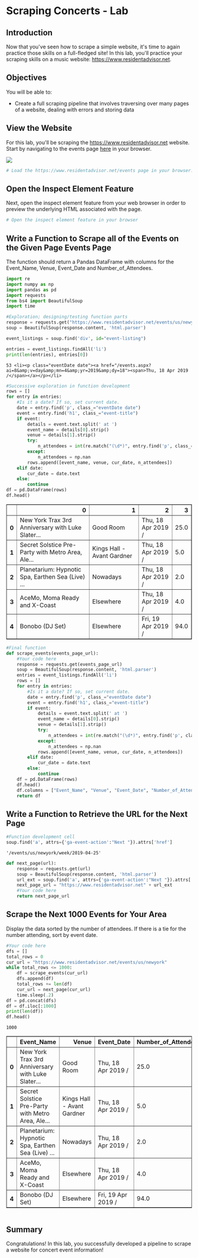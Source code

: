
# Scraping Concerts - Lab

## Introduction

Now that you've seen how to scrape a simple website, it's time to again practice those skills on a full-fledged site!
In this lab, you'll practice your scraping skills on a music website: https://www.residentadvisor.net.
## Objectives

You will be able to:
* Create a full scraping pipeline that involves traversing over many pages of a website, dealing with errors and storing data

## View the Website

For this lab, you'll be scraping the https://www.residentadvisor.net website. Start by navigating to the events page [here](https://www.residentadvisor.net/events) in your browser.

<img src="images/ra.png">


```python
# Load the https://www.residentadvisor.net/events page in your browser.
```

## Open the Inspect Element Feature

Next, open the inspect element feature from your web browser in order to preview the underlying HTML associated with the page.


```python
# Open the inspect element feature in your browser
```

## Write a Function to Scrape all of the Events on the Given Page Events Page

The function should return a Pandas DataFrame with columns for the Event_Name, Venue, Event_Date and Number_of_Attendees.


```python
import re
import numpy as np
import pandas as pd
import requests
from bs4 import BeautifulSoup
import time
```


```python
#Exploration; designing/testing function parts
response = requests.get("https://www.residentadvisor.net/events/us/newyork")
soup = BeautifulSoup(response.content, 'html.parser')
```


```python
event_listings = soup.find('div', id="event-listing")
```


```python
entries = event_listings.findAll('li')
print(len(entries), entries[0])
```

    53 <li><p class="eventDate date"><a href="/events.aspx?ai=8&amp;v=day&amp;mn=4&amp;yr=2019&amp;dy=18"><span>Thu, 18 Apr 2019 /</span></a></p></li>



```python
#Successive exploration in function development
rows = []
for entry in entries:
    #Is it a date? If so, set current date.
    date = entry.find('p', class_="eventDate date")
    event = entry.find('h1', class_="event-title")
    if event:
        details = event.text.split(' at ')
        event_name = details[0].strip()
        venue = details[1].strip()
        try:
            n_attendees = int(re.match("(\d*)", entry.find('p', class_="attending").text)[0])
        except:
            n_attendees = np.nan
        rows.append([event_name, venue, cur_date, n_attendees])
    elif date:
        cur_date = date.text
    else:
        continue
df = pd.DataFrame(rows)
df.head()
```




<div>
<style scoped>
    .dataframe tbody tr th:only-of-type {
        vertical-align: middle;
    }

    .dataframe tbody tr th {
        vertical-align: top;
    }

    .dataframe thead th {
        text-align: right;
    }
</style>
<table border="1" class="dataframe">
  <thead>
    <tr style="text-align: right;">
      <th></th>
      <th>0</th>
      <th>1</th>
      <th>2</th>
      <th>3</th>
    </tr>
  </thead>
  <tbody>
    <tr>
      <th>0</th>
      <td>New York Trax 3rd Anniversary with Luke Slater...</td>
      <td>Good Room</td>
      <td>Thu, 18 Apr 2019 /</td>
      <td>25.0</td>
    </tr>
    <tr>
      <th>1</th>
      <td>Secret Solstice Pre-Party with Metro Area, Ale...</td>
      <td>Kings Hall - Avant Gardner</td>
      <td>Thu, 18 Apr 2019 /</td>
      <td>5.0</td>
    </tr>
    <tr>
      <th>2</th>
      <td>Planetarium: Hypnotic Spa, Earthen Sea (Live) ...</td>
      <td>Nowadays</td>
      <td>Thu, 18 Apr 2019 /</td>
      <td>2.0</td>
    </tr>
    <tr>
      <th>3</th>
      <td>AceMo, Moma Ready and X-Coast</td>
      <td>Elsewhere</td>
      <td>Thu, 18 Apr 2019 /</td>
      <td>4.0</td>
    </tr>
    <tr>
      <th>4</th>
      <td>Bonobo (DJ Set)</td>
      <td>Elsewhere</td>
      <td>Fri, 19 Apr 2019 /</td>
      <td>94.0</td>
    </tr>
  </tbody>
</table>
</div>




```python
#Final function
def scrape_events(events_page_url):
    #Your code here
    response = requests.get(events_page_url)
    soup = BeautifulSoup(response.content, 'html.parser')
    entries = event_listings.findAll('li')
    rows = []
    for entry in entries:
        #Is it a date? If so, set current date.
        date = entry.find('p', class_="eventDate date")
        event = entry.find('h1', class_="event-title")
        if event:
            details = event.text.split(' at ')
            event_name = details[0].strip()
            venue = details[1].strip()
            try:
                n_attendees = int(re.match("(\d*)", entry.find('p', class_="attending").text)[0])
            except:
                n_attendees = np.nan
            rows.append([event_name, venue, cur_date, n_attendees])
        elif date:
            cur_date = date.text
        else:
            continue
    df = pd.DataFrame(rows)
    df.head()
    df.columns = ["Event_Name", "Venue", "Event_Date", "Number_of_Attendees"]
    return df
```

## Write a Function to Retrieve the URL for the Next Page


```python
#Function development cell
soup.find('a', attrs={'ga-event-action':"Next "}).attrs['href']
```




    '/events/us/newyork/week/2019-04-25'




```python
def next_page(url):
    response = requests.get(url)
    soup = BeautifulSoup(response.content, 'html.parser')
    url_ext = soup.find('a', attrs={'ga-event-action':"Next "}).attrs['href']
    next_page_url = "https://www.residentadvisor.net" + url_ext
    #Your code here
    return next_page_url
```

## Scrape the Next 1000 Events for Your Area

Display the data sorted by the number of attendees. If there is a tie for the number attending, sort by event date.


```python
#Your code here
dfs = []
total_rows = 0
cur_url = "https://www.residentadvisor.net/events/us/newyork"
while total_rows <= 1000:
    df = scrape_events(cur_url)
    dfs.append(df)
    total_rows += len(df)
    cur_url = next_page(cur_url)
    time.sleep(.2)
df = pd.concat(dfs)
df = df.iloc[:1000]
print(len(df))
df.head()
```

    1000





<div>
<style scoped>
    .dataframe tbody tr th:only-of-type {
        vertical-align: middle;
    }

    .dataframe tbody tr th {
        vertical-align: top;
    }

    .dataframe thead th {
        text-align: right;
    }
</style>
<table border="1" class="dataframe">
  <thead>
    <tr style="text-align: right;">
      <th></th>
      <th>Event_Name</th>
      <th>Venue</th>
      <th>Event_Date</th>
      <th>Number_of_Attendees</th>
    </tr>
  </thead>
  <tbody>
    <tr>
      <th>0</th>
      <td>New York Trax 3rd Anniversary with Luke Slater...</td>
      <td>Good Room</td>
      <td>Thu, 18 Apr 2019 /</td>
      <td>25.0</td>
    </tr>
    <tr>
      <th>1</th>
      <td>Secret Solstice Pre-Party with Metro Area, Ale...</td>
      <td>Kings Hall - Avant Gardner</td>
      <td>Thu, 18 Apr 2019 /</td>
      <td>5.0</td>
    </tr>
    <tr>
      <th>2</th>
      <td>Planetarium: Hypnotic Spa, Earthen Sea (Live) ...</td>
      <td>Nowadays</td>
      <td>Thu, 18 Apr 2019 /</td>
      <td>2.0</td>
    </tr>
    <tr>
      <th>3</th>
      <td>AceMo, Moma Ready and X-Coast</td>
      <td>Elsewhere</td>
      <td>Thu, 18 Apr 2019 /</td>
      <td>4.0</td>
    </tr>
    <tr>
      <th>4</th>
      <td>Bonobo (DJ Set)</td>
      <td>Elsewhere</td>
      <td>Fri, 19 Apr 2019 /</td>
      <td>94.0</td>
    </tr>
  </tbody>
</table>
</div>




```python

```

## Summary 

Congratulations! In this lab, you successfully developed a pipeline to scrape a website for concert event information!
